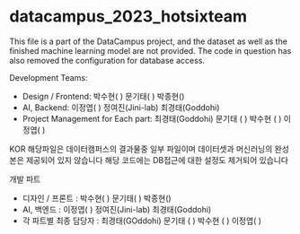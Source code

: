 # datacampus_2023_hotsixteam
This file is a part of the DataCampus project, and the dataset as well as the finished machine learning model are not provided.
The code in question has also removed the configuration for database access.

Development Teams:
- Design / Frontend: 박수현( ) 문기태( ) 박종현()
- AI, Backend: 이정엽( ) 정여진(Jini-lab) 최경태(Goddohi)
- Project Management for Each part: 최경태(Goddohi) 문기태 ( ) 박수현 ( ) 이정엽( ) 

KOR
해당파일은 데이터캠퍼스의 결과물중 일부 파일이며 데이터셋과 머신러닝의 완성본은 제공되어 있지 않습니다
해당 코드에는 DB접근에 대한 설정도 제거되어 있습니다

개발 파트
- 디자인 / 프론트 :  박수현( ) 문기태( ) 박종현()
- AI, 백엔드 : 이정엽( ) 정여진(Jini-lab) 최경태(Goddohi)
- 각 파트별 최종 담당자 : 최경태(GOddohi) 문기태 ( ) 박수현 ( ) 이정엽( ) 

